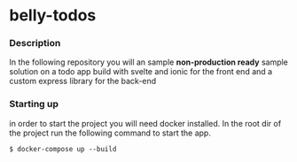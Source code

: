 # belly-todos

### Description

In the following repository you will an sample **non-production ready** sample solution on a todo app build with svelte and ionic for the front end and a custom express library for the back-end

### Starting up

in order to start the project you will need docker installed. In the root dir of the project run the following command to start the app.

```
$ docker-compose up --build
```
